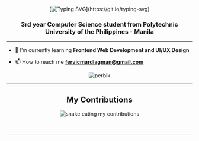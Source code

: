 <div align="center">
  
[![Typing SVG](https://readme-typing-svg.demolab.com?font=Fira+Code&size=40&duration=4000&pause=1000&color=FFCA05&center=true&vCenter=true&width=435&lines=Hi%2C+I'm+Fervicmar!)](https://git.io/typing-svg)
  
</div>

<h3 align="center">3rd year Computer Science student from Polytechnic University of the Philippines - Manila</h3>
<hr>

- 🌱 I’m currently learning **Frontend Web Development and UI/UX Design** 

- 📫 How to reach me **fervicmardlagman@gmail.com**
  
<div align="center">
<p><img align="center" src="https://github-readme-stats.vercel.app/api/top-langs?username=perbik&show_icons=true&locale=en&layout=compact" alt="perbik" /></p>
</div>

<hr>
<div align="center">
  <h2>My Contributions</h2>
  <img alt="snake eating my contributions" src="https://raw.githubusercontent.com/perbik/perbik/output/github-contribution-grid-snake.gif?color_snake=#FFCA05FF
&color_dots=#bfd6f6,#8dbdff,#64a1f4,#4b91f1,#3c7dd9" />
  <br/><br/><br/>
</div>

<hr>
